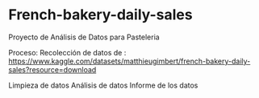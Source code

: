 # French-bakery-daily-sales

Proyecto de Análisis de Datos para Pasteleria

Proceso:
Recolección de datos de :
https://www.kaggle.com/datasets/matthieugimbert/french-bakery-daily-sales?resource=download

Limpieza de datos
Análisis de datos
Informe de los datos
